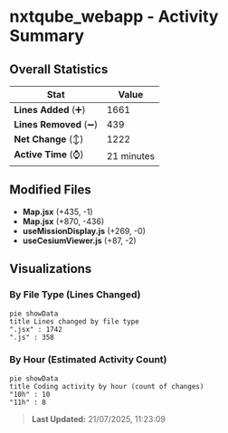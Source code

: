 # nxtqube_webapp - Activity Summary 

## Overall Statistics

| Stat                   | Value                                                             |
| ---------------------- | ----------------------------------------------------------------- |
| **Lines Added** (➕)   | 1661                                          |
| **Lines Removed** (➖) | 439                                        |
| **Net Change** (↕)    | 1222                |
| **Active Time** (⌚)   | 21 minutes |


## Modified Files
- **Map.jsx** (+435, -1)
- **Map.jsx** (+870, -436)
- **useMissionDisplay.js** (+269, -0)
- **useCesiumViewer.js** (+87, -2)

## Visualizations

### By File Type (Lines Changed)

```mermaid
pie showData
title Lines changed by file type
".jsx" : 1742
".js" : 358
```

### By Hour (Estimated Activity Count)

```mermaid
pie showData
title Coding activity by hour (count of changes)
"10h" : 10
"11h" : 8
```


> **Last Updated:** 21/07/2025, 11:23:09